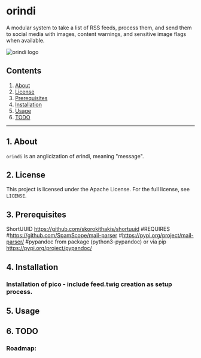 # orindi

A modular system to take a list of RSS feeds, process them, and send them to 
social media with images, content warnings, and sensitive image flags when 
available. 

![orindi logo](https://raw.githubusercontent.com/uriel1998/orindi/master/orindi-open-graph.png "logo")

## Contents
 1. [About](#1-about)
 2. [License](#2-license)
 3. [Prerequisites](#3-prerequisites)
 4. [Installation](#4-installation)
 5. [Usage](#5-usage)
 6. [TODO](#6-todo)

***

## 1. About


`orindi` is an anglicization of ørindi, meaning "message".


## 2. License

This project is licensed under the Apache License. For the full license, see `LICENSE`.

## 3. Prerequisites


ShortUUID https://github.com/skorokithakis/shortuuid
#REQUIRES
#https://github.com/SpamScope/mail-parser
#https://pypi.org/project/mail-parser/
#pypandoc from package (python3-pypandoc) or via pip  https://pypi.org/project/pypandoc/

## 4. Installation

### Installation of pico - include feed.twig creation as setup process.

## 5. Usage

## 6. TODO

### Roadmap:

